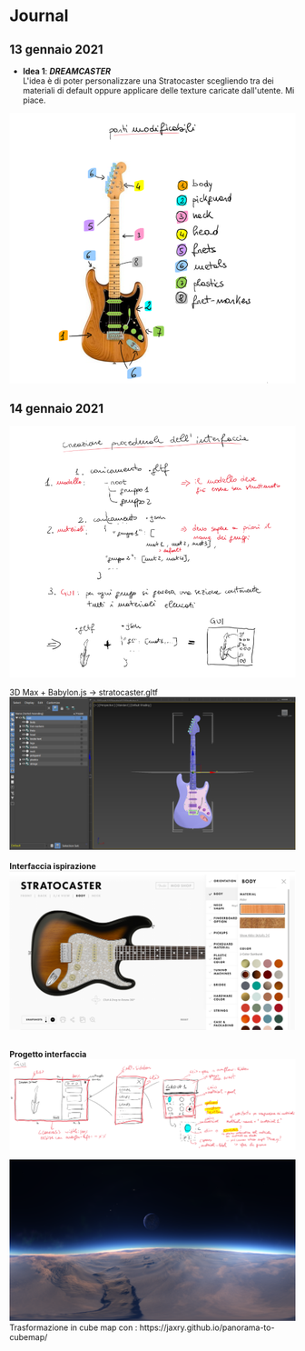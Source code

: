 # Journal

## 13 gennaio 2021
* **Idea 1**: __*DREAMCASTER*__
\
L'idea è di poter personalizzare una Stratocaster scegliendo tra dei materiali di default oppure applicare delle texture caricate dall'utente.
Mi piace.

<img src="images/journal/parti_modificabili_chitarra.png" alt="Sketch delle parti modificabili" width="700">


## 14 gennaio 2021
<img src="images/journal/idea_generazione_gui.png" alt="Sketch delle parti modificabili" width="700">


3D Max + Babylon.js -> stratocaster.gltf
<img src="images/journal/organizzazione_modello.png" alt="Sketch delle parti modificabili" width="800">
\
\
**Interfaccia ispirazione**
\
<img src="images/journal/fender_configurator.png" alt="Sketch delle parti modificabili" width="800">

\
**Progetto interfaccia**
\
<img src="images/journal/schizzo_gui.png" alt="Sketch delle parti modificabili">

<img src="images/journal/skybox.png" alt="Sketch delle parti modificabili">
Trasformazione in cube map con : https://jaxry.github.io/panorama-to-cubemap/
